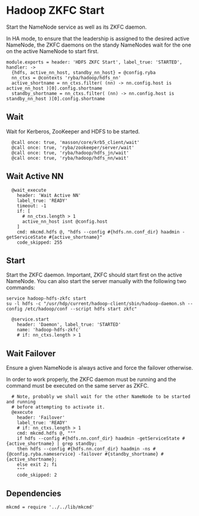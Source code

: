 
# Hadoop ZKFC Start

Start the NameNode service as well as its ZKFC daemon.

In HA mode, to ensure that the leadership is assigned to the desired active
NameNode, the ZKFC daemons on the standy NameNodes wait for the one on the
active NameNode to start first.

    module.exports = header: 'HDFS ZKFC Start', label_true: 'STARTED', handler: ->
      {hdfs, active_nn_host, standby_nn_host} = @config.ryba
      nn_ctxs = @contexts 'ryba/hadoop/hdfs_nn'
      active_shortname = nn_ctxs.filter( (nn) -> nn.config.host is active_nn_host )[0].config.shortname
      standby_shortname = nn_ctxs.filter( (nn) -> nn.config.host is standby_nn_host )[0].config.shortname

## Wait

Wait for Kerberos, ZooKeeper and HDFS to be started.

      @call once: true, 'masson/core/krb5_client/wait'
      @call once: true, 'ryba/zookeeper/server/wait'
      @call once: true, 'ryba/hadoop/hdfs_jn/wait'
      @call once: true, 'ryba/hadoop/hdfs_nn/wait'

## Wait Active NN

      @wait_execute
        header: 'Wait Active NN'
        label_true: 'READY'
        timeout: -1
        if: [
          # nn_ctxs.length > 1
          active_nn_host isnt @config.host
        ]
        cmd: mkcmd.hdfs @, "hdfs --config #{hdfs.nn.conf_dir} haadmin -getServiceState #{active_shortname}"
        code_skipped: 255

## Start

Start the ZKFC daemon. Important, ZKFC should start first on the active
NameNode. You can also start the server manually with the following two
commands:

```
service hadoop-hdfs-zkfc start
su -l hdfs -c "/usr/hdp/current/hadoop-client/sbin/hadoop-daemon.sh --config /etc/hadoop/conf --script hdfs start zkfc"
```

      @service.start
        header: 'Daemon', label_true: 'STARTED'
        name: 'hadoop-hdfs-zkfc'
        # if: nn_ctxs.length > 1

## Wait Failover

Ensure a given NameNode is always active and force the failover otherwise.

In order to work properly, the ZKFC daemon must be running and the command must
be executed on the same server as ZKFC.

      # Note, probably we shall wait for the other NameNode to be started and running
      # before attempting to activate it.
      @execute
        header: 'Failover'
        label_true: 'READY'
        # if: nn_ctxs.length > 1
        cmd: mkcmd.hdfs @, """
        if hdfs --config #{hdfs.nn.conf_dir} haadmin -getServiceState #{active_shortname} | grep standby;
        then hdfs --config #{hdfs.nn.conf_dir} haadmin -ns #{@config.ryba.nameservice} -failover #{standby_shortname} #{active_shortname};
        else exit 2; fi
        """
        code_skipped: 2

## Dependencies

    mkcmd = require '../../lib/mkcmd'
